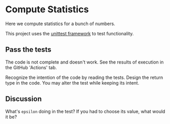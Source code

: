 # Compute Statistics

Here we compute statistics for a bunch of numbers.

This project uses the
[unittest framework](https://docs.python.org/3/library/unittest.html)
to test functionality.

## Pass the tests

The code is not complete and doesn't work.
See the results of execution in the GitHub 'Actions' tab.

Recognize the intention of the code by reading the tests.
Design the return type in the code.
You may alter the test while keeping its intent.

## Discussion

What's `epsilon` doing in the test? If you had to choose its value, what would it be?
